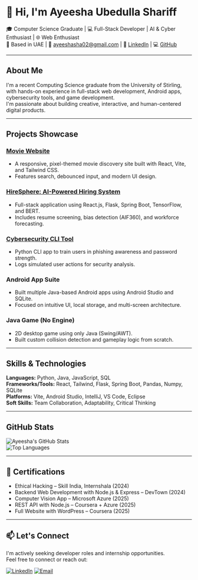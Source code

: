 # 👋 Hi, I'm Ayeesha Ubedulla Shariff

🎓 Computer Science Graduate | 💻 Full-Stack Developer | AI & Cyber Enthusiast | 🌐 Web Enthusiast  
📍 Based in UAE | 📧 ayeeshasha02@gmail.com | 🔗 [LinkedIn](https://linkedin.com/in/ayeesha-shariff) | 💻 [GitHub](https://github.com/Ayeesha02)

---

## About Me

I'm a recent Computing Science graduate from the University of Stirling, with hands-on experience in full-stack web development, Android apps, cybersecurity tools, and game development.  
I'm passionate about building creative, interactive, and human-centered digital products.

---

## Projects Showcase

###  [Movie Website](https://github.com/Ayeesha02/Movie-website)
- A responsive, pixel-themed movie discovery site built with React, Vite, and Tailwind CSS.
- Features search, debounced input, and modern UI design.

### [HireSphere: AI-Powered Hiring System](https://github.com/Ayeesha02/HireSphere.git)
- Full-stack application using React.js, Flask, Spring Boot, TensorFlow, and BERT.
- Includes resume screening, bias detection (AIF360), and workforce forecasting.

### [Cybersecurity CLI Tool](https://github.com/Ayeesha02/cybersecurity-awareness-cli.git)
- Python CLI app to train users in phishing awareness and password strength.
- Logs simulated user actions for security analysis.

###  Android App Suite
- Built multiple Java-based Android apps using Android Studio and SQLite.
- Focused on intuitive UI, local storage, and multi-screen architecture.

###  Java Game (No Engine)
- 2D desktop game using only Java (Swing/AWT).
- Built custom collision detection and gameplay logic from scratch.

---

##  Skills & Technologies

**Languages:** Python, Java, JavaScript, SQL  
**Frameworks/Tools:** React, Tailwind, Flask, Spring Boot, Pandas, Numpy, SQLite  
**Platforms:** Vite, Android Studio, IntelliJ, VS Code, Eclipse  
**Soft Skills:** Team Collaboration, Adaptability, Critical Thinking

---

##  GitHub Stats

![Ayeesha's GitHub Stats](https://github-readme-stats.vercel.app/api?username=Ayeesha02&show_icons=true&theme=dark)  
![Top Languages](https://github-readme-stats.vercel.app/api/top-langs/?username=Ayeesha02&layout=compact)

---

## 📜 Certifications

- Ethical Hacking – Skill India, Internshala (2024)
- Backend Web Development with Node.js & Express – DevTown (2024)
- Computer Vision App – Microsoft Azure (2025)
- REST API with Node.js – Coursera + Azure (2025)
- Full Website with WordPress – Coursera (2025)

---

## 📫 Let's Connect

I'm actively seeking developer roles and internship opportunities.  
Feel free to connect or reach out:

[![LinkedIn](https://img.shields.io/badge/LinkedIn-blue?logo=linkedin&style=flat-square)](https://linkedin.com/in/ayeesha-shariff)
[![Email](https://img.shields.io/badge/Gmail-red?logo=gmail&style=flat-square)](mailto:ayeeshasha02@gmail.com)

